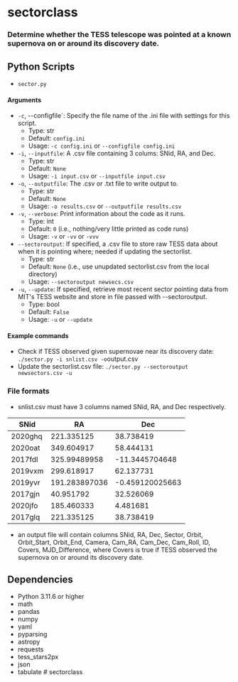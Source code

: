 # sectorclass

### Determine whether the TESS telescope was pointed at a known supernova on or around its discovery date. 

## Python Scripts
- `sector.py`

#### Arguments
- `-c`, --configfile`: Specify the file name of the .ini file with settings for this script.
    - Type: str
    - Default: `config.ini`
    - Usage: `-c config.ini` or `--configfile config.ini`
- `-i`, `--inputfile`: A .csv file containing 3 colums: SNid, RA, and Dec.
    - Type: str
    - Default: `None`
    - Usage: `-i input.csv` or `--inputfile input.csv`
- `-o`, `--outputfile`: The .csv or .txt file to write output to. 
    - Type: str
    - Default: `None` 
    - Usage: `-o results.csv` or `--outputfile results.csv`
- `-v`, `--verbose`: Print information about the code as it runs.
    - Type: int
    - Default: `0` (i.e., nothing/very little printed as code runs)
    - Usage: `-v` or `-vv` or `-vvv`
- `--sectoroutput`: If specified, a .csv file to store raw TESS data about when it is pointing where; needed if updating the sectorlist.
    - Type: str
    - Default: `None` (i.e., use unupdated sectorlist.csv from the local directory)
    - Usage: `--sectoroutput newsecs.csv`
- `-u`, `--update`: If specified, retrieve most recent sector pointing data from MIT's TESS website and store in file passed with --sectoroutput.
    - Type: bool
    - Default: `False`
    - Usage: `-u` or `--update`

#### Example commands
- Check if TESS observed given supernovae near its discovery date: `./sector.py -i snlist.csv -o`output.csv
- Update the sectorlist.csv file: `./sector.py --sectoroutput newsectors.csv -u`

###  File formats 
- snlist.csv must have 3 columns named SNid, RA, and Dec respectively.

SNid    | RA  | Dec
------- | --- |  ---
2020ghq | 221.335125 | 38.738419
2020oat | 349.604917 | 58.444131
2017fdl | 325.99489958 | -11.3445704648
2019vxm | 299.618917 | 62.137731
2019yvr | 191.283897036 | -0.459120025663
2017gjn | 40.951792 | 32.526069
2020jfo | 185.460333 | 4.481681
2017glq | 221.335125 | 38.738419

- an output file will contain columns SNid, RA, Dec, Sector, Orbit, Orbit_Start, Orbit_End, Camera, Cam_RA, Cam_Dec, Cam_Roll, ID, Covers, MJD_Difference, where Covers is true if TESS observed the supernova on or around its discovery date.

## Dependencies
- Python 3.11.6 or higher
- math
- pandas
- numpy
- yaml
- pyparsing
- astropy
- requests
- tess_stars2px
- json
- tabulate # sectorclass
